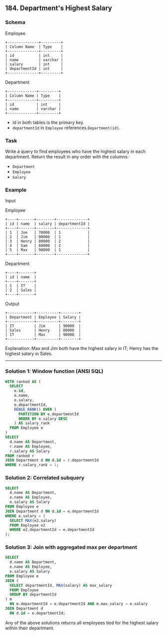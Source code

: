 ## 184. Department's Highest Salary

### Schema

Employee

```
+--------------+---------+
| Column Name  | Type    |
+--------------+---------+
| id           | int     |
| name         | varchar |
| salary       | int     |
| departmentId | int     |
+--------------+---------+
```

Department

```
+-------------+---------+
| Column Name | Type    |
+-------------+---------+
| id          | int     |
| name        | varchar |
+-------------+---------+
```

- id in both tables is the primary key.
- `departmentId` in `Employee` references `Department(id)`.

### Task
Write a query to find employees who have the highest salary in each department. Return the result in any order with the columns:
- `Department`
- `Employee`
- `Salary`

### Example

Input

Employee

```
+----+-------+--------+--------------+
| id | name  | salary | departmentId |
+----+-------+--------+--------------+
| 1  | Joe   | 70000  | 1            |
| 2  | Jim   | 90000  | 1            |
| 3  | Henry | 80000  | 2            |
| 4  | Sam   | 60000  | 2            |
| 5  | Max   | 90000  | 1            |
+----+-------+--------+--------------+
```

Department

```
+----+-------+
| id | name  |
+----+-------+
| 1  | IT    |
| 2  | Sales |
+----+-------+
```

Output

```
+------------+----------+--------+
| Department | Employee | Salary |
+------------+----------+--------+
| IT         | Jim      | 90000  |
| Sales      | Henry    | 80000  |
| IT         | Max      | 90000  |
+------------+----------+--------+
```

Explanation: Max and Jim both have the highest salary in IT; Henry has the highest salary in Sales.

---

### Solution 1: Window function (ANSI SQL)

```sql
WITH ranked AS (
  SELECT
    e.id,
    e.name,
    e.salary,
    e.departmentId,
    DENSE_RANK() OVER (
      PARTITION BY e.departmentId
      ORDER BY e.salary DESC
    ) AS salary_rank
  FROM Employee e
)
SELECT
  d.name AS Department,
  r.name AS Employee,
  r.salary AS Salary
FROM ranked r
JOIN Department d ON d.id = r.departmentId
WHERE r.salary_rank = 1;
```

### Solution 2: Correlated subquery

```sql
SELECT
  d.name AS Department,
  e.name AS Employee,
  e.salary AS Salary
FROM Employee e
JOIN Department d ON d.id = e.departmentId
WHERE e.salary = (
  SELECT MAX(e2.salary)
  FROM Employee e2
  WHERE e2.departmentId = e.departmentId
);
```

### Solution 3: Join with aggregated max per department

```sql
SELECT
  d.name AS Department,
  e.name AS Employee,
  e.salary AS Salary
FROM Employee e
JOIN (
  SELECT departmentId, MAX(salary) AS max_salary
  FROM Employee
  GROUP BY departmentId
) m
  ON m.departmentId = e.departmentId AND m.max_salary = e.salary
JOIN Department d
  ON d.id = e.departmentId;
```

Any of the above solutions returns all employees tied for the highest salary within their department.


